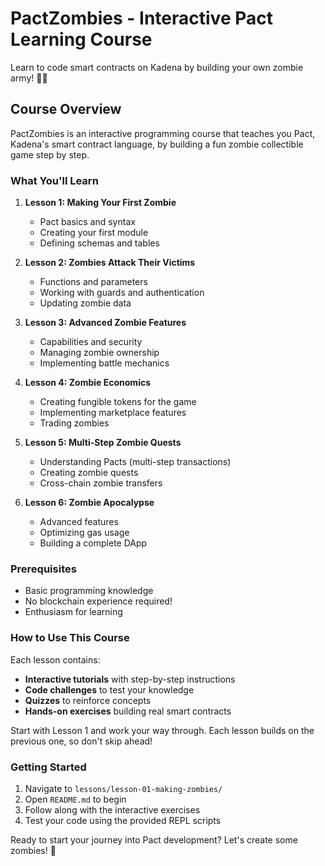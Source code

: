 # PactZombies - Interactive Pact Learning Course

Learn to code smart contracts on Kadena by building your own zombie army! 🧟‍♂️

## Course Overview

PactZombies is an interactive programming course that teaches you Pact, Kadena's smart contract language, by building a fun zombie collectible game step by step.

### What You'll Learn

1. **Lesson 1: Making Your First Zombie** 
   - Pact basics and syntax
   - Creating your first module
   - Defining schemas and tables
   
2. **Lesson 2: Zombies Attack Their Victims**
   - Functions and parameters
   - Working with guards and authentication
   - Updating zombie data

3. **Lesson 3: Advanced Zombie Features**
   - Capabilities and security
   - Managing zombie ownership
   - Implementing battle mechanics

4. **Lesson 4: Zombie Economics**
   - Creating fungible tokens for the game
   - Implementing marketplace features
   - Trading zombies

5. **Lesson 5: Multi-Step Zombie Quests**
   - Understanding Pacts (multi-step transactions)
   - Creating zombie quests
   - Cross-chain zombie transfers

6. **Lesson 6: Zombie Apocalypse**
   - Advanced features
   - Optimizing gas usage
   - Building a complete DApp

### Prerequisites

- Basic programming knowledge
- No blockchain experience required!
- Enthusiasm for learning

### How to Use This Course

Each lesson contains:
- **Interactive tutorials** with step-by-step instructions
- **Code challenges** to test your knowledge
- **Quizzes** to reinforce concepts
- **Hands-on exercises** building real smart contracts

Start with Lesson 1 and work your way through. Each lesson builds on the previous one, so don't skip ahead!

### Getting Started

1. Navigate to `lessons/lesson-01-making-zombies/`
2. Open `README.md` to begin
3. Follow along with the interactive exercises
4. Test your code using the provided REPL scripts

Ready to start your journey into Pact development? Let's create some zombies! 🚀